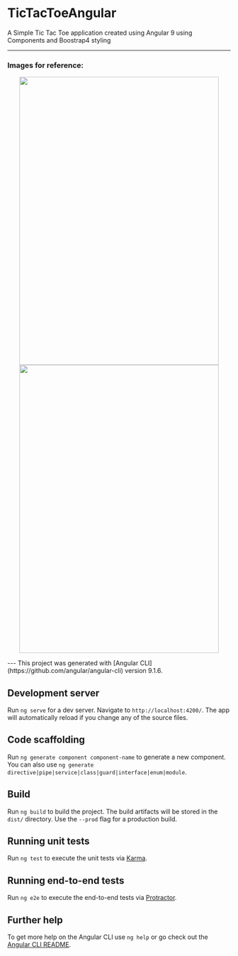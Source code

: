 # TicTacToeAngular
A Simple Tic Tac Toe application created using Angular 9 using Components and Boostrap4 styling <br/>



---
### Images for reference:
<p align="center">
<img src="https://user-images.githubusercontent.com/43499410/105494305-32a25200-5c80-11eb-9457-302dbfc122cd.png" width="450px" height="650px"/>
<img src="https://user-images.githubusercontent.com/43499410/105494315-359d4280-5c80-11eb-80fe-8fda7d6d9d4b.png" width="450px" height="650px"/>
<p/>
---
This project was generated with [Angular CLI](https://github.com/angular/angular-cli) version 9.1.6.

## Development server

Run `ng serve` for a dev server. Navigate to `http://localhost:4200/`. The app will automatically reload if you change any of the source files.

## Code scaffolding

Run `ng generate component component-name` to generate a new component. You can also use `ng generate directive|pipe|service|class|guard|interface|enum|module`.

## Build

Run `ng build` to build the project. The build artifacts will be stored in the `dist/` directory. Use the `--prod` flag for a production build.

## Running unit tests

Run `ng test` to execute the unit tests via [Karma](https://karma-runner.github.io).

## Running end-to-end tests

Run `ng e2e` to execute the end-to-end tests via [Protractor](http://www.protractortest.org/).

## Further help

To get more help on the Angular CLI use `ng help` or go check out the [Angular CLI README](https://github.com/angular/angular-cli/blob/master/README.md).
